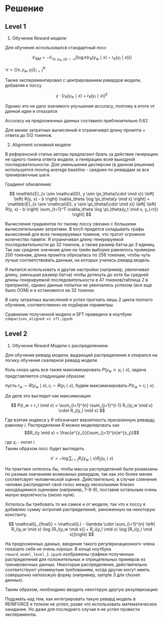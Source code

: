 # Решение

## Level 1

1. Обучение Reward модели

Для обучения использовался стандартный лосс 

$$
\mathcal{L}_{{RM}} = -\mathbb{E}_{(x, y_w, y_l)\sim \mathcal{D}} \left[ \log \sigma\left( r_\theta(y_w \mid x) - r_\theta(y_l \mid x) \right) \right]
$$

$\mathcal{D} = \{(x, y_w, y_l)\}_{i=1}^{N}$


Также эксперементировал с центрированием ревардов модели, добавляя к лоссу
 
$$
\gamma \cdot [r_\theta(y_w \mid x) + r_\theta(y_l \mid x)]^2
$$

Однако это не дало значимого улучшения accuracy, поэтому в итоге от данной идеи я отказался

Accuracy на предложенных данных составило приблизительно $0.62$

Для менее затратных вычислений я ограничивал длину промпта + ответа до 512 токенов.

2. Alignment основной модели

В референсной статье авторы предлагают брать за действие генерацию не одного токена ответа модели, а генерацию всей выходной последовательности. Для уменьшения дисперсии (в данном решении) используется moving average baseline - среднее по ревардам за все тренировочные шаги.

Градиент обновления:

$$
\mathbb{E}_{x \sim \mathcal{D}, y \sim \pi_\theta(\cdot \mid x)} \left[ \left( R(y, x) - b \right) \nabla_\theta \log \pi_\theta(y \mid x) \right] = 
\mathbb{E}_{x \sim \mathcal{D}, y \sim \pi_\theta(\cdot \mid x)} \left[ \left( R(y, x) - b \right) \sum_{t=1}^T \nabla_\theta \log \pi_\theta(y_t \mid x, y_{<t}) \right]
$$

Вычисление градиентов по такому лоссу связано с большими вычислительными затратами. В torch придется складывать графы вычислений для всех генерируемых токенов, что тратит огромное количество памяти.
Я ограничивал длину генерируемой последовательности до 32 токенов, а также размер батча до 3 единиц. Так как среднее значение длин на трейн выборке равнялось примерно 200 токенам, длина промпта обрезалась по 256 токенам, чтобы чуть лучше соответствовать данным, на которых училась ревард модель.

Я пытался использовать и другие настройки (например, увеличивал длину, уменьшая размер батча) чтобы дотянуть до хотя бы средней длины генерируемой последовательности в 47 токенов(таблица 2 в препринте), однако данные попытки не увенчались успехом (все еще было OOM) и я остановился на 32 токенах.

В силу затратных вычислений я успел прогнать лишь 2 цикла полного обучения, соответственно не подбирая параметры.

Сравнение полученной модели и SFT приведено в ноутбуке `comparison_aligned vs sft.ipynb` 

## Level 2

1. Обучение Reward Модели с распределением.

Для обучения ревард модели, выдающей распределение я опирался на логику обучения скалярной ревард модели.

Коль скоро цель все также максимизировать $P(y_w \succ y_l \mid x)$, задача представляется следующим образом:

пусть $r_w \sim R(y_w \mid x), r_l \sim R(y_l \mid x)$, будем максимизировать $P(r_w > r_l \mid x)$.

Да деле это выглядит как максимизация 

$$
P(r_w > r_l \mid x) = \sum_{i=1}^{n} \sum_{j=1}^{i-1} R_i(y_w \mid x) \cdot R_j(y_l \mid x)
$$

Где взятие индекса у $R$ обозначает вероятность присвоенную реварду, равному $i$,
Распределение $R$ можно моделировать как $$R_i(y \mid x) = \frac{e^{z_i}}{\sum_{j=1}^{n}e^{z_j}}$$

где $z_i$ - логит $i$. \
Таким образом лосс будет выглядеть

$$
\mathcal{L} = - \log \sum_{i > j} R_i(y_w \mid x) R_j(y_l \mid x)
$$

На практике хотелось бы, чтобы массы распределений были размазаны по разным значениям возможных ревардом, так как это более менее соответсвует человеческой оценке. Действительно, в случае сомнения человек распределит свой голос между несколькими близко находящимися оценками (например, 7-8-9), поставив остальным очень малую вероятность (около нуля).

Хотелось бы требовать то же самое и от модели, так что к лоссу я добавляю сумму энтропий распределений, умноженную на некоторую константу.

$$
\mathcal{L_{final}} = \mathcal{L} - \lambda \cdot \sum_{i=1}^{n} \left( R_i(y_w \mid x) \log [R_i(y_w \mid x)] + R_i(y_l \mid x) \log [R_i(y_l \mid x)]\right)
$$

На предложенных данных, введение такого регуляризационного члена показало себя не очень хорошо. В конце ноутбука `reward_model_level_2.ipynb` изображены графики полученных распределений для положительных и отрицательных примеров из тренировочных данных. Некоторые распределения, действительно соответствуют упомянутым требованиям, когда другие могут иметь совершенно непохожую форму (например, sample 3 для chosen данных).

Таким образом, необходимо вводить некоторую другую резуляризацию

Подумать над тем, как интегрировать такую ревард модель в REINFORCE я толком не успел, разве что использовать математическое ожидание. Но даже для последнего случая я не успел провести эксперименты.